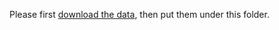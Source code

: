 Please first [download the data](https://drive.google.com/drive/folders/1KMo4Kg0vs7lx-h0fS9QjRgC_myuGqQVH?usp=sharing), then put them under this folder.
